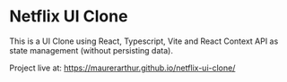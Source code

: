 # Netflix UI Clone

This is a UI Clone using React, Typescript, Vite and React Context API as state management (without persisting data).

Project live at: https://maurerarthur.github.io/netflix-ui-clone/
